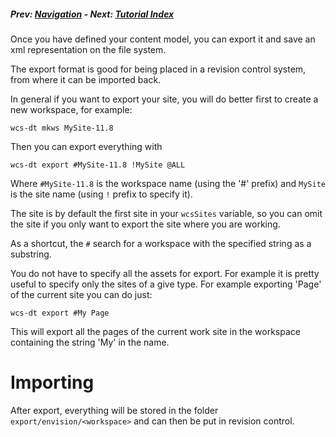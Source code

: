 ##### Prev: [Navigation](Navigation.md) - Next:  [Tutorial Index](/tutorial.html)

Once you have defined your content model, you can export it and save an xml representation on the file system.

The export format is good for being placed in a revision control system, from where it can be imported back.

In general if you want to export your site, you will do better first to create a new workspace, for example:

```
wcs-dt mkws MySite-11.8
```

Then you can export everything with 

```
wcs-dt export #MySite-11.8 !MySite @ALL
```

Where `#MySite-11.8` is the workspace name (using the '#' prefix) and `MySite` is the site name (using `!` prefix to specify it). 

The site is by default the first site in your `wcsSites` variable, so you can omit the site if you only want to export the site where you are working.

As a shortcut, the `#` search for a workspace with the specified string as a substring.

You do not have to specify all the assets for export. For example it is pretty useful to specify only the sites of a give type. For example exporting 'Page' of the current site you can do just:

```
wcs-dt export #My Page
```

This will export all the pages of the current work site in the workspace containing the string 'My' in the name. 

# Importing

After export, everything will be stored in the folder `export/envision/<workspace>` and can then be put in revision control.

